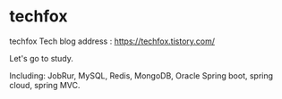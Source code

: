 # techfox
techfox
Tech blog address : https://techfox.tistory.com/

Let's go to study.

Including: JobRur, MySQL, Redis, MongoDB, Oracle
Spring boot, spring cloud, spring MVC.
